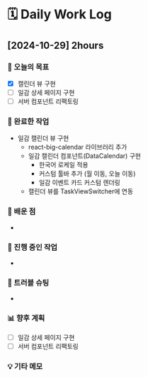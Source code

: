 # **🗓️** Daily Work Log

## [2024-10-29] 2hours

### 🎯 오늘의 목표

- [x] 캘린더 뷰 구현
- [ ] 일감 상세 페이지 구현
- [ ] 서버 컴포넌트 리팩토링

### 📝 완료한 작업

- 일감 캘린더 뷰 구현
  - react-big-calendar 라이브러리 추가
  - 일감 캘린더 컴포넌트(DataCalendar) 구현
    - 한국어 로케일 적용
    - 커스텀 툴바 추가 (월 이동, 오늘 이동)
    - 일감 이벤트 카드 커스텀 렌더링
  - 캘린더 뷰를 TaskViewSwitcher에 연동

### 🧠 배운 점

-

### 🚧 진행 중인 작업

-

### 🛑 트러블 슈팅

-

### 📊 향후 계획

- [ ] 일감 상세 페이지 구현
- [ ] 서버 컴포넌트 리팩토링

### 💡 기타 메모
